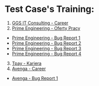 # <a name="test case training">Test Case's Training:</a>

1. <a href="https://drive.google.com/file/d/1mJJ_ELZp-oy5kFqGJt5OfmhZZ40nrMa0/view?usp=drive_link" target="_blank">GGS IT Consulting - Career</a>
2. <a href="https://drive.google.com/file/d/10mzOUPHf7hDFUHMdk1bxpJ6dy38oe8QY/view" target="_blank">Prime Engineering - Oferty Pracy</a>

- <a href="https://drive.google.com/file/d/1PjO2wmNRctat3PpKnfa-7nrSeAY1Zt1_/view" target="_blank">Prime Engineering - Bug Report 1</a>
- <a href="https://drive.google.com/file/d/1m0Ebzzbr7E73-I9oTiC-cIJSspg8bENP/view" target="_blank">Prime Engineering - Bug Report 2 </a>
- <a href="https://drive.google.com/file/d/1mo6W09E6ft_tWnN4fCVW_GBFOZylkTkJ/view" target="_blank">Prime Engineering - Bug Report 3 </a>
- <a href="https://drive.google.com/file/d/1Z3fqxRXKqQgYq_fyYdxfXtrrT9WCVi2f/view" target="_blank">Prime Engineering - Bug Report 4 </a>

3. <a href="https://drive.google.com/file/d/1_OrLCbAn8kVT-PQTM4FAQvBLjjzNTogT/view" target="_blank">Tpay - Kariera</a>
4. <a href="https://drive.google.com/file/d/1pxO-cc6jxsBXhlEqN_ZcHJE1Fzah7aBv/view" target="_blank">Avenga - Career</a>
- <a href="https://drive.google.com/file/d/17Y-jn1cQmfjoaZ25b_eOdfcdWjsCaEyo/view" target="_blank">Avenga - Bug Report 1</a>
